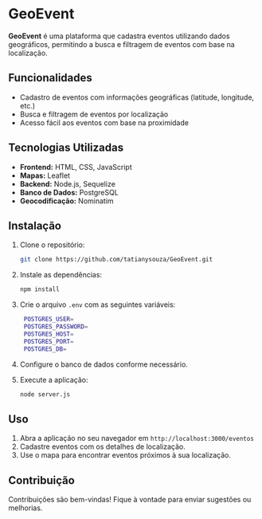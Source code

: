 # GeoEvent

**GeoEvent** é uma plataforma que cadastra eventos utilizando dados geográficos, permitindo a busca e filtragem de eventos com base na localização.

## Funcionalidades

- Cadastro de eventos com informações geográficas (latitude, longitude, etc.)
- Busca e filtragem de eventos por localização
- Acesso fácil aos eventos com base na proximidade

## Tecnologias Utilizadas

- **Frontend:** HTML, CSS, JavaScript
- **Mapas:** Leaflet
- **Backend:** Node.js, Sequelize
- **Banco de Dados:** PostgreSQL
- **Geocodificação:** Nominatim

## Instalação

1. Clone o repositório:
   ```bash
   git clone https://github.com/tatianysouza/GeoEvent.git
   ```
   
2. Instale as dependências:
   ```bash
   npm install
   ```

3. Crie o arquivo ```.env``` com as seguintes variáveis:
   ```bash
    POSTGRES_USER=
    POSTGRES_PASSWORD=
    POSTGRES_HOST=
    POSTGRES_PORT=
    POSTGRES_DB=
   ```

4. Configure o banco de dados conforme necessário.
5. Execute a aplicação:
   ```bash
   node server.js
   ``` 
## Uso
1. Abra a aplicação no seu navegador em ```http://localhost:3000/eventos```
2. Cadastre eventos com os detalhes de localização.
3. Use o mapa para encontrar eventos próximos à sua localização.

## Contribuição

Contribuições são bem-vindas! Fique à vontade para enviar sugestões ou melhorias.
